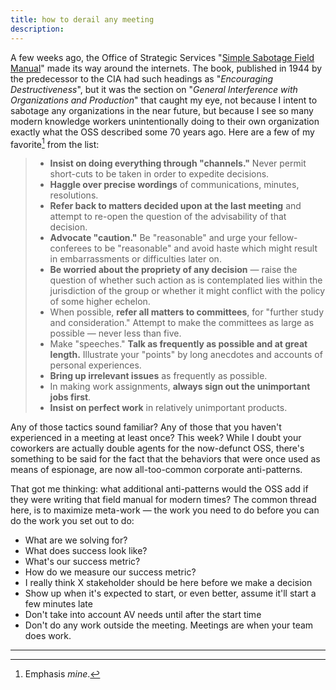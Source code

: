 ```yaml
---
title: how to derail any meeting
description:
---
```


A few weeks ago, the Office of Strategic Services "[Simple Sabotage Field Manual](https://www.gutenberg.org/ebooks/26184)" made its way around the internets. The book, published in 1944 by the predecessor to the CIA had such headings as "*Encouraging Destructiveness*", but it was the section on "*General Interference with Organizations and Production*" that caught my eye, not because I intent to sabotage any organizations in the near future, but because I see so many modern knowledge workers unintentionally doing to their own organization exactly what the OSS described some 70 years ago. Here are a few of my favorite[^disclaimer] from the list:

> * **Insist on doing everything through "channels."** Never permit short-cuts to be taken in order to expedite decisions.
> * **Haggle over precise wordings** of communications, minutes, resolutions.
> * **Refer back to matters decided upon at the last meeting** and attempt to re-open the question of the advisability of that decision.
> * **Advocate "caution."** Be "reasonable" and urge your fellow-conferees to be "reasonable" and avoid haste which might result in embarrassments or difficulties later on.
> * **Be worried about the propriety of any decision** — raise the question of whether such action as is contemplated lies within the jurisdiction of the group or whether it might conflict with the policy of some higher echelon.
> * When possible, **refer all matters to committees**, for "further study and consideration." Attempt to make the committees as large as possible — never less than five.
> * Make "speeches." **Talk as frequently as possible and at great length.** Illustrate your "points" by long anecdotes and accounts of personal experiences.
> * **Bring up irrelevant issues** as frequently as possible.
> * In making work assignments, **always sign out the unimportant jobs first**.
> * **Insist on perfect work** in relatively unimportant products.

Any of those tactics sound familiar? Any of those that you haven't experienced in a meeting at least once? This week? While I doubt your coworkers are actually double agents for the now-defunct OSS, there's something to be said for the fact that the behaviors that were once used as means of espionage, are now all-too-common corporate anti-patterns.

That got me thinking: what additional anti-patterns would the OSS add if they were writing that field manual for modern times? The common thread here, is to maximize meta-work — the work you need to do before you can do the work you set out to do:

* What are we solving for?
* What does success look like?
* What's our success metric?
* How do we measure our success metric?
* I really think X stakeholder should be here before we make a decision
* Show up when it's expected to start, or even better, assume it'll start a few minutes late
* Don't take into account AV needs until after the start time
* Don't do any work outside the meeting. Meetings are when your team does work.

---

[^disclaimer]: Emphasis *mine*.
